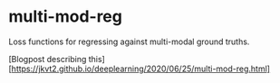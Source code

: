 # multi-mod-reg
Loss functions for regressing against multi-modal ground truths.

[Blogpost describing this][https://jkvt2.github.io/deeplearning/2020/06/25/multi-mod-reg.html]
